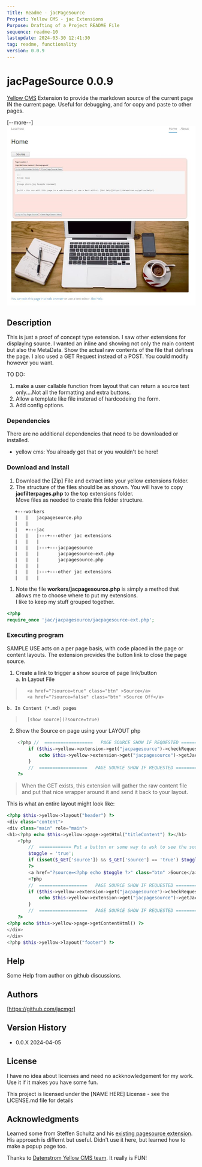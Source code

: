 ```yaml
---
Title: Readme - jacPageSource 
Project: Yellow CMS - jac Extensions
Purpose: Drafting of a Project README File 
sequence: readme-10
lastupdate: 2024-03-30 12:41:30
tag: readme, functionality
version: 0.0.9
---
```


[Yellow CMS]: https://github.com/datenstrom/yellow

# jacPageSource 0.0.9
[Yellow CMS] Extension to provide the markdown source of the current page IN the current page. Useful for debugging, and for copy and paste to other pages.

[--more--]
![jacPageSource a Yellow CMS Extension](images/screenshot-jacpagesource.png)

## Description

This is just a proof of concept type extension.  I saw other extensions for displaying source. I wanted an inline and showing not only the main content but also the MetaData.  Show the actual raw contents of the file that defines the page. 
I also used a GET Request instead of a POST. You could modify however you want.

TO DO:   
1. make a user callable function from layout that can return a source text only....Not all the formatting and extra buttons.   
2. Allow a template like file insterad of hardcodeing the form.   
3. Add config options.   

### Dependencies

There are no additional dependencies that need to be downloaded or installed.   
- yellow cms: You already got that or you wouldn't be here!

### Download and Install
1. Download the [Zip] File and extract into your yellow extensions folder.   
2. The structure of the files should be as shown. You will have to copy **jacfilterpages.php** to the top extensions folder.   
Move files as needed to create this folder structure.   

```
   +---workers
   |   |   jacpagesource.php
   |   |      
   |   +---jac
   |   |   |---+---other jac extensions
   |   |   |       
   |   |   |---+---jacpagesource
   |   |   |       jacpagesource-ext.php
   |   |   |       jacpagesource.php
   |   |   |       
   |   |   |---+---other jac extensions
   |   |   |          
```

1. Note the file **workers/jacpagesource.php** is simply a method that allows me to choose where to put my extensions.  
I like to keep my stuff grouped together.

```php
<?php
require_once 'jac/jacpagesource/jacpagesource-ext.php';
```

### Executing program

SAMPLE USE acts on a per page basis, with code placed in the page or content layouts. The extension provides the button link to close the page source.
  
1. Create a link to trigger a show source of page link/button   
	a. In Layout File   
> 		<a href="?source=true" class="btn" >Source</a>
> 		<a href="?source=false" class="btn" >Source Off</a>

	b. In Content (*.md) pages   
>		[show source](?source=true)

2. Show the Source on page using your LAYOUT php	

```php
	<?php //  ==================   PAGE SOURCE SHOW IF REQUESTED =======================
		if ($this->yellow->extension->get("jacpagesource")->checkRequest()) { 
			echo $this->yellow->extension->get("jacpagesource")->getJacpagesource($this->yellow->page);
		}
		//  ==================   PAGE SOURCE SHOW IF REQUESTED ======================= 
	?>
```

>	When the GET exists, this extension will gather the raw content file and put that nice wrapper around it and send it back to your layout.

This is what an entire layout might look like:

~~~php
<?php $this->yellow->layout("header") ?>
<div class="content">
<div class="main" role="main">
<h1><?php echo $this->yellow->page->getHtml("titleContent") ?></h1>
	<?php		
		//  ============ Put a button or some way to ask to see the source ==========
		$toggle = 'true';
		if (isset($_GET['source']) && $_GET['source'] == 'true') $toggle = 'false';
		?>
		<a href="?source=<?php echo $toggle ?>" class="btn" >Source</a>
		<?php
		//  ==================   PAGE SOURCE SHOW IF REQUESTED =======================
		if ($this->yellow->extension->get("jacpagesource")->checkRequest()) { 
			echo $this->yellow->extension->get("jacpagesource")->getJacpagesource($this->yellow->page);
		}
		//  ==================   PAGE SOURCE SHOW IF REQUESTED ======================= 
	?>
<?php echo $this->yellow->page->getContentHtml() ?>
</div>
</div>
<?php $this->yellow->layout("footer") ?>
~~~


## Help

Some Help from author on github discussions. 

## Authors

[https://github.com/jacmgr]


## Version History

* 0.0.X 2024-04-05

## License

I have no idea about licenses and need no ackknowledgement for my work. Use it if it makes you have some fun.

This project is licensed under the [NAME HERE] License - see the LICENSE.md file for details


## Acknowledgments

Learned some from Steffen Schultz and his [existing pagesource extension](https://github.com/schulle4u/yellow-extensions-schulle4u). His approach is differnt but useful. Didn't use it here, but learned how to make a popup page too.

Thanks to [Datenstrom Yellow CMS team](https://datenstrom.se/yellow/).  It really is FUN!

